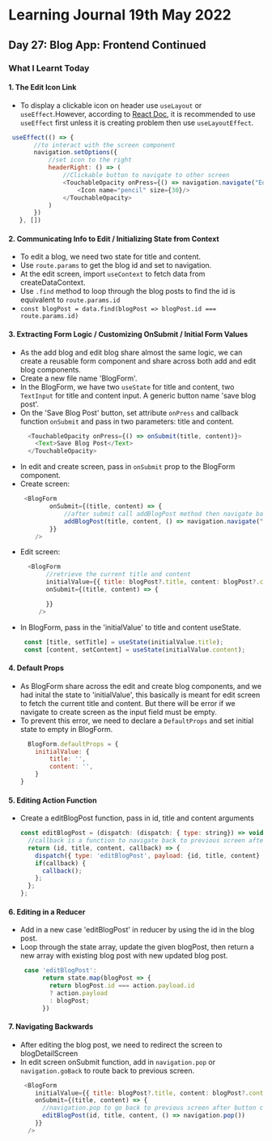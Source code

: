 <h1>Learning Journal 19th May 2022</h1>
<h2>Day 27:  Blog App: Frontend Continued</h2>
<h3>What I Learnt Today</h3>
<h4>1. The Edit Icon Link</h4>
<ul>
  <li>To display a clickable icon on header use <code>useLayout</code> or <code>useEffect</code>.However, according to <a href="https://reactjs.org/docs/hooks-reference.html#uselayouteffect">React Doc</a>, it is recommended to use <code>useEffect</code> first unless it is creating problem then use <code>useLayoutEffect</code>.</li>
</ul>

 ```javascript
  useEffect(() => {
        //to interact with the screen component
        navigation.setOptions({
            //set icon to the right
            headerRight: () => (
                //Clickable button to navigate to other screen
                <TouchableOpacity onPress={() => navigation.navigate("EditScreen",{ id: route.params.id})}>
                    <Icon name="pencil" size={30}/>
                </TouchableOpacity>
            )
        })
    }, [])
  ```
<h4>2. Communicating Info to Edit / Initializing State from Context</h4>
<ul>
  <li>To edit a blog, we need two state for title and content.</li>
  <li>Use <code>route.params</code> to get the blog id and set to navigation.</li>
  <li>At the edit screen, import <code>useContext</code> to fetch data from createDataContext.</li>
  <li>Use <code>.find</code> method to loop through the blog posts to find the id is equivalent to <code>route.params.id</code></li>
  <li><code>const blogPost = data.find(blogPost => blogPost.id === route.params.id)</code></li>
</ul>
<h4>3. Extracting Form Logic / Customizing OnSubmit / Initial Form Values</h4>
<ul>
  <li>As the add blog and edit blog share almost the same logic, we can create a reusable form component and share across both add and edit blog components.</li>
  <li>Create a new file name 'BlogForm'.</li>
  <li>In the BlogForm, we have two <code>useState</code> for title and content, two <code>TextInput</code> for title and content input. A generic button name 'save blog post'.</li>
  <li>On the 'Save Blog Post' button, set attribute <code>onPress</code> and callback function <code>onSubmit</code> and pass in two parameters: title and content.</li>

```javascript
  <TouchableOpacity onPress={() => onSubmit(title, content)}>
    <Text>Save Blog Post</Text>
  </TouchableOpacity>
```
  <li>In edit and create screen, pass in <code>onSubmit</code> prop to the BlogForm component.</li>
  <li>Create screen:</li>
  
  ```javascript
   <BlogForm 
          onSubmit={(title, content) => {
              //after submit call addBlogPost method then navigate back to IndexScreen.
              addBlogPost(title, content, () => navigation.navigate("IndexScreen"))
          }}
      />
  ```
 <li>Edit screen:</li>
     
 ```javascript
   <BlogForm 
        //retrieve the current title and content
        initialValue={{ title: blogPost?.title, content: blogPost?.content }}
        onSubmit={(title, content) => {

        }}
      />
 ```
     
  <li>In BlogForm, pass in the 'initialValue' to title and content useState.</li>
  
 ```javascript
  const [title, setTitle] = useState(initialValue.title);
  const [content, setContent] = useState(initialValue.content);
 ```
</ul>

<h4>4. Default Props</h4>
<ul>
  <li>As BlogForm share across the edit and create blog components, and we had inital the state to 'initialValue', this basically is meant for edit screen to fetch the current title and content. But there will be error if we navigate to create screen as the input field must be empty.</li>
  <li>To prevent this error, we need to declare a <code>DefaultProps</code> and set initial state to empty in BlogForm.</li>
  
```javascript
  BlogForm.defaultProps = {
    initialValue: {
        title: '',
        content: '',
    }
}
```
  
</ul>
     
<h4>5. Editing Action Function</h4>
<ul>
  <li>Create a editBlogPost function, pass in id, title and content arguments</li>
  
  ```javascript
  const editBlogPost = (dispatch: (dispatch: { type: string}) => void) => {
    //callback is a function to navigate back to previous screen after editing is save.
    return (id, title, content, callback) => {
      dispatch({ type: 'editBlogPost', payload: {id, title, content} })
      if(callback) {
        callback();
      };
    };
  };
  ```
  
</ul>
<h4>6. Editing in a Reducer</h4>
<ul>
  <li>Add in a new case 'editBlogPost' in reducer by using the id in the blog post. </li>
  <li>Loop through the state array, update the given blogPost, then return a new array with existing blog post with new updated blog post.</li>
  
  ```javascript
   case 'editBlogPost':
        return state.map(blogPost => {
          return blogPost.id === action.payload.id
          ? action.payload
          : blogPost;
        })
  ```
</ul>
     
<h4>7. Navigating Backwards</h4>
<ul>
  <li>After editing the blog post, we need to redirect the screen to blogDetailScreen</li>
  <li>In edit screen onSubmit function, add in  <code>navigation.pop</code> or <code>navigation.goBack</code> to route back to previous screen.</li>
  
  ```javascript
   <BlogForm 
      initialValue={{ title: blogPost?.title, content: blogPost?.content }}
      onSubmit={(title, content) => {
        //navigation.pop to go back to previous screen after button click
        editBlogPost(id, title, content, () => navigation.pop())
      }}
    />
  ```
</ul>
